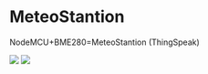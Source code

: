 # MeteoStantion
NodeMCU+BME280=MeteoStantion (ThingSpeak)

![](https://i.imgur.com/cseHWad.jpg)
![](https://i.imgur.com/27H5OGV.jpg) 
